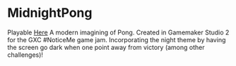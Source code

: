 # MidnightPong
Playable [Here](https://zami77.github.io/MidnightPong/)
A modern imagining of Pong. Created in Gamemaker Studio 2 for the GXC #NoticeMe game jam. 
Incorporating the night theme by having the screen go dark when one point away from victory (among other challenges)!
